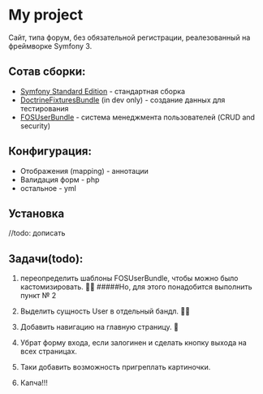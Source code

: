 My project 
==========
Сайт, типа форум, без обязательной регистрации, реалезованный на фреймворке Symfony 3.


**Сотав сборки:**
-----------------

* [Symfony Standard Edition](https://github.com/symfony/symfony-standard) - стандартная сборка 
* [DoctrineFixturesBundle](https://github.com/doctrine/DoctrineFixturesBundle) (in dev only) - создание данных для тестирования
* [FOSUserBundle](https://github.com/FriendsOfSymfony/FOSUserBundle) - система менеджмента пользователей (CRUD and security)

**Конфигурация**:
--------------
   * Отображения (mapping) - аннотации
   * Валидация форм - php
   * остальное - yml
  
**Установка**
-------------
//todo: дописать

Задачи(todo):
----
1. переопределить шаблоны FOSUserBundle, чтобы можно было кастомизировать. 👌🏻
#####Но, для этого понадобится выполнить пункт № 2

2. Выделить сущность User  в отдельный бандл. 👌🏻

3. Добавить навигацию на главную страницу.  🐌

4. Убрат форму входа, если залогинен и сделать кнопку выхода на всех страницах.

5. Таки добавить возможность пригреплать картиночки.

6. Капча!!!
